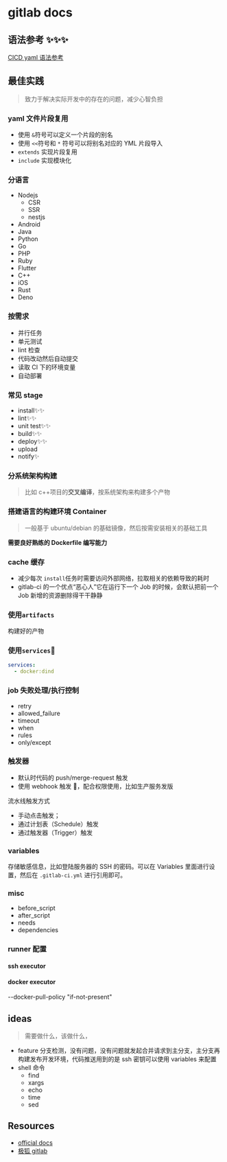 # gitlab docs

## 语法参考 ✨✨✨

[CICD yaml 语法参考](./yaml-syntax-reference-yaml语法参考.md)

## 最佳实践

> 致力于解决实际开发中的存在的问题，减少心智负担

### yaml 文件片段复用

- 使用 `&`符号可以定义一个片段的别名
- 使用 `<<`符号和 `*` 符号可以将别名对应的 YML 片段导入
- `extends` 实现片段复用
- `include` 实现模块化

### 分语言

- Nodejs
  - CSR
  - SSR
  - nestjs
- Android
- Java
- Python
- Go
- PHP
- Ruby
- Flutter
- C++
- iOS
- Rust
- Deno

### 按需求

- 并行任务
- 单元测试
- lint 检查
- 代码改动然后自动提交
- 读取 CI 下的环境变量
- 自动部署

### 常见 stage

- install✨✨
- lint✨✨
- unit test✨✨
- build✨✨
- deploy✨✨
- upload
- notify✨

### 分系统架构构建

> 比如 c++项目的**交叉编译**，按系统架构来构建多个产物

### 搭建语言的构建环境 Container

> 一般基于 ubuntu/debian 的基础镜像，然后按需安装相关的基础工具

**需要良好熟练的 Dockerfile 编写能力**

### cache 缓存

- 减少每次 `install`任务时需要访问外部网络，拉取相关的依赖导致的耗时
- gitlab-ci 的一个优点“恶心人”它在运行下一个 Job 的时候，会默认把前一个 Job 新增的资源删除得干干静静

### 使用`artifacts`

构建好的产物

### 使用`services`📌

```yaml
services:
  - docker:dind
```

### job 失败处理/执行控制

- retry
- allowed_failure
- timeout
- when
- rules
- only/except

### 触发器

- 默认时代码的 push/merge-request 触发
- 使用 webhook 触发 📌，配合权限使用，比如生产服务发版

流水线触发方式

- 手动点击触发；
- 通过计划表（Schedule）触发
- 通过触发器（Trigger）触发

### variables

存储敏感信息，比如登陆服务器的 SSH 的密码。可以在 Variables 里面进行设置，然后在 `.gitlab-ci.yml` 进行引用即可。

### misc

- before_script
- after_script
- needs
- dependencies

### runner 配置

#### ssh executor

#### docker executor

--docker-pull-policy "if-not-present"

## ideas

> 需要做什么，该做什么，

- feature 分支检测，没有问题，没有问题就发起合并请求到主分支，主分支再构建发布开发环境，代码推送用到的是 ssh 密钥可以使用 variables 来配置
- shell 命令
  - find
  - xargs
  - echo
  - time
  - sed

## Resources

- [official docs](https://gitlab.com/-/ide/project/gitlab-org/gitlab)
- [极狐 gitlab](https://gitlab.cn/docs/jh/ci/caching/)
